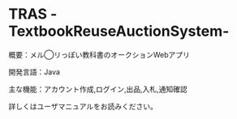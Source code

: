 # TRAS -TextbookReuseAuctionSystem-

概要：メル◯リっぽい教科書のオークションWebアプリ<br>

開発言語：Java

主な機能：アカウント作成,ログイン,出品,入札,通知確認

詳しくはユーザマニュアルをお読みください。
